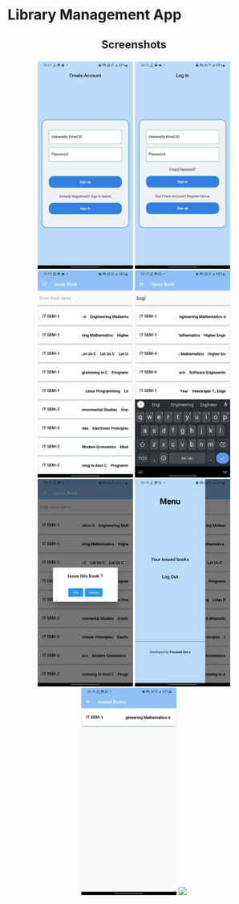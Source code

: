 # Library Management App

## <p align="center">Screenshots</p>

<p align="center">
  <img src="Screenshots\Create_acc.jpeg" width=190/>
  <img src="Screenshots\Log_in.jpeg" width=190/>
  <img src="Screenshots\Homepage.jpeg" width=190/>
  <img src="Screenshots\Searching.jpeg" width=190/>
  <img src="Screenshots\Confirmation.jpeg" width=190/>
  <img src="Screenshots\Sidebar.jpeg" width=190/>
  <img src="Screenshots\IssuedBooks.jpeg" width=190/>
  <img src="Screenshots\Sharks profile page (Light mode).jpg" width=190/>
</p>
